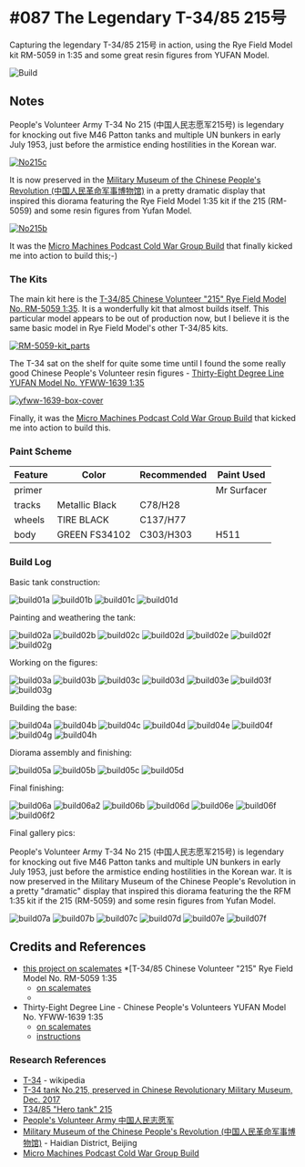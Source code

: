 # #087 The Legendary T-34/85 215号

Capturing the legendary T-34/85 215号 in action, using the Rye Field Model kit RM-5059 in 1:35 and some great resin figures from YUFAN Model.

![Build](./assets/T34-85_build.jpg?raw=true)

## Notes

People's Volunteer Army T-34 No 215 (中国人民志愿军215号) is legendary for knocking out five M46 Patton tanks and multiple UN bunkers in early July 1953,
just before the armistice ending hostilities in the Korean war.

[![No215c](./assets/No215c.jpg?raw=true)](https://en.wikipedia.org/wiki/T-34)

It is now preserved in the
[Military Museum of the Chinese People's Revolution (中国人民革命军事博物馆)](https://goo.gl/maps/WVSBT8H6fswipdjJA)
in a pretty dramatic display that inspired this diorama featuring the Rye Field Model 1:35 kit if the 215 (RM-5059) and some resin figures from Yufan Model.

[![No215b](./assets/No215b.jpg?raw=true)](https://commons.wikimedia.org/wiki/File:T-34_tank_No.215,_preserved_in_Chinese_Revoluntionary_Military_Museum,_Dec._2017.jpg)

It was the
[Micro Machines Podcast Cold War Group Build](https://discord.com/channels/947274644442988604/1068705793098133514/1068708130122387536)
that finally kicked me into action to build this;-)

### The Kits

The main kit here is the
[T-34/85 Chinese Volunteer "215" Rye Field Model No. RM-5059 1:35](https://www.scalemates.com/kits/rye-field-model-rm-5059-t-34-85-chinese-volunteer-215--1301125).
It is a wonderfully kit that almost builds itself. This particular model appears to be out of production now, but
I believe it is the same basic model in Rye Field Model's other T-34/85 kits.

[![RM-5059-kit_parts](./assets/RM-5059-kit_parts.jpg?raw=true)](https://www.scalemates.com/kits/rye-field-model-rm-5059-t-34-85-chinese-volunteer-215--1301125)

The T-34 sat on the shelf for quite some time until I found the some really good Chinese People's Volunteer resin figures -
[Thirty-Eight Degree Line YUFAN Model No. YFWW-1639 1:35](https://www.scalemates.com/kits/yufan-model-yfww-1639-thirty-eight-degree-line-chinese-peoples-volunteers--1483016)

[![yfww-1639-box-cover](./yfww-1639-box-cover.jpg?raw=true)](https://www.scalemates.com/kits/yufan-model-yfww-1639-thirty-eight-degree-line-chinese-peoples-volunteers--1483016)

Finally, it was the
[Micro Machines Podcast Cold War Group Build](https://discord.com/channels/947274644442988604/1068705793098133514/1068708130122387536)
that kicked me into action to build this.

### Paint Scheme

| Feature               | Color                | Recommended | Paint Used |
|-----------------------|----------------------|-------------|------------|
| primer                |                      |             | Mr Surfacer           |
| tracks                | Metallic  Black      | C78/H28     |            |
| wheels                | TIRE BLACK           | C137/H77    |            |
| body                  | GREEN FS34102        | C303/H303   | H511       |

### Build Log

Basic tank construction:

![build01a](./assets/build01a.jpg?raw=true)
![build01b](./assets/build01b.jpg?raw=true)
![build01c](./assets/build01c.jpg?raw=true)
![build01d](./assets/build01d.jpg?raw=true)

Painting and weathering the tank:

![build02a](./assets/build02a.jpg?raw=true)
![build02b](./assets/build02b.jpg?raw=true)
![build02c](./assets/build02c.jpg?raw=true)
![build02d](./assets/build02d.jpg?raw=true)
![build02e](./assets/build02e.jpg?raw=true)
![build02f](./assets/build02f.jpg?raw=true)
![build02g](./assets/build02g.jpg?raw=true)

Working on the figures:

![build03a](./assets/build03a.jpg?raw=true)
![build03b](./assets/build03b.jpg?raw=true)
![build03c](./assets/build03c.jpg?raw=true)
![build03d](./assets/build03d.jpg?raw=true)
![build03e](./assets/build03e.jpg?raw=true)
![build03f](./assets/build03f.jpg?raw=true)
![build03g](./assets/build03g.jpg?raw=true)

Building the base:

![build04a](./assets/build04a.jpg?raw=true)
![build04b](./assets/build04b.jpg?raw=true)
![build04c](./assets/build04c.jpg?raw=true)
![build04d](./assets/build04d.jpg?raw=true)
![build04e](./assets/build04e.jpg?raw=true)
![build04f](./assets/build04f.jpg?raw=true)
![build04g](./assets/build04g.jpg?raw=true)
![build04h](./assets/build04h.jpg?raw=true)

Diorama assembly and finishing:

![build05a](./assets/build05a.jpg?raw=true)
![build05b](./assets/build05b.jpg?raw=true)
![build05c](./assets/build05c.jpg?raw=true)
![build05d](./assets/build05d.jpg?raw=true)

Final finishing:

![build06a](./assets/build06a.jpg?raw=true)
![build06a2](./assets/build06a2.jpg?raw=true)
![build06b](./assets/build06b.jpg?raw=true)
![build06d](./assets/build06d.jpg?raw=true)
![build06e](./assets/build06e.jpg?raw=true)
![build06f](./assets/build06f.jpg?raw=true)
![build06f2](./assets/build06f2.jpg?raw=true)

Final gallery pics:

People's Volunteer Army T-34 No 215 (中国人民志愿军215号) is legendary for knocking out five M46 Patton tanks and multiple UN bunkers in early July 1953, just before the  armistice ending hostilities in the Korean war. It is now preserved in the Military Museum of the Chinese People's Revolution in a pretty "dramatic" display that inspired this diorama featuring the the RFM 1:35 kit if the 215 (RM-5059) and some resin figures from Yufan Model.

![build07a](./assets/build07a.jpg?raw=true)
![build07b](./assets/build07b.jpg?raw=true)
![build07c](./assets/build07c.jpg?raw=true)
![build07d](./assets/build07d.jpg?raw=true)
![build07e](./assets/build07e.jpg?raw=true)
![build07f](./assets/build07f.jpg?raw=true)

## Credits and References

* [this project on scalemates](https://www.scalemates.com/profiles/mate.php?id=74137&p=projects&project=145041)
*[T-34/85 Chinese Volunteer "215" Rye Field Model No. RM-5059 1:35
    * [on scalemates](https://www.scalemates.com/kits/rye-field-model-rm-5059-t-34-85-chinese-volunteer-215--1301125)
    * [](./assets/RM-5059-instructions.pdf)
* Thirty-Eight Degree Line - Chinese People's Volunteers YUFAN Model No. YFWW-1639 1:35
    * [on scalemates](https://www.scalemates.com/kits/yufan-model-yfww-1639-thirty-eight-degree-line-chinese-peoples-volunteers--1483016)
    * [instructions](./assets/yfww-1639-instructions.pdf)

### Research References

* [T-34](https://en.wikipedia.org/wiki/T-34) - wikipedia
* [T-34 tank No.215, preserved in Chinese Revolutionary Military Museum, Dec. 2017](https://commons.wikimedia.org/wiki/File:T-34_tank_No.215,_preserved_in_Chinese_Revoluntionary_Military_Museum,_Dec._2017.jpg)
* [T34/85 "Hero tank" 215](https://www.reddit.com/r/TankPorn/comments/nj3dd7/t3485_hero_tank_215/)
* [People's Volunteer Army 中国人民志愿军](https://en.wikipedia.org/wiki/People%27s_Volunteer_Army)
* [Military Museum of the Chinese People's Revolution (中国人民革命军事博物馆)](https://goo.gl/maps/WVSBT8H6fswipdjJA) - Haidian District, Beijing
* [Micro Machines Podcast Cold War Group Build](https://discord.com/channels/947274644442988604/1068705793098133514/1068708130122387536)
